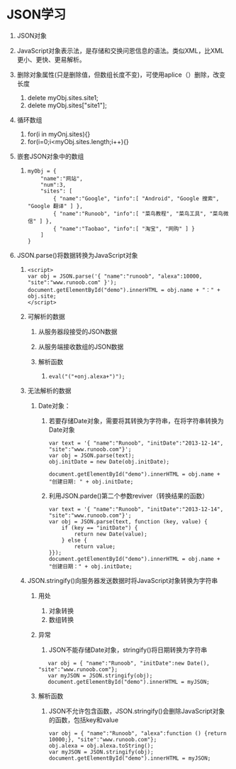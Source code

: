# JSON学习

1. JSON对象

2. JavaScript对象表示法，是存储和交换问恩信息的语法。类似XML，比XML更小、更快、更易解析。

3. 删除对象属性(只是删除值，但数组长度不变)，可使用aplice（）删除，改变长度

   1. delete myObj.sites.site1;
   2. delete myObj.sites["site1"];

4. 循环数组

   1. for(i in myOnj.sites){}
   2. for(i=0;i<myObj.sites.length;i++){}

5. 嵌套JSON对象中的数组

   1. ```
      myObj = {
          "name":"网站",
          "num":3,
          "sites": [
              { "name":"Google", "info":[ "Android", "Google 搜索", "Google 翻译" ] },
              { "name":"Runoob", "info":[ "菜鸟教程", "菜鸟工具", "菜鸟微信" ] },
              { "name":"Taobao", "info":[ "淘宝", "网购" ] }
          ]
      }
      ```

6. JSON.parse()将数据转换为JavaScript对象

   1. ```
      <script>
      var obj = JSON.parse('{ "name":"runoob", "alexa":10000, "site":"www.runoob.com" }');
      document.getElementById("demo").innerHTML = obj.name + "：" + obj.site;
      </script>
      ```

   2. 可解析的数据

      1. 从服务器段接受的JSON数据

      2. 从服务端接收数组的JSON数据

      3. 解析函数

         1. ```
            eval("("+onj.alexa+")");
            ```

   3. 无法解析的数据

      1. Date对象：

         1. 若要存储Date对象，需要将其转换为字符串，在将字符串转换为Date对象 

            ```
            var text = '{ "name":"Runoob", "initDate":"2013-12-14", "site":"www.runoob.com"}';
            var obj = JSON.parse(text);
            obj.initDate = new Date(obj.initDate);
             
            document.getElementById("demo").innerHTML = obj.name + "创建日期: " + obj.initDate;
            ```

            

         2. 利用JSON.parde()第二个参数reviver（转换结果的函数）

            ```
            var text = '{ "name":"Runoob", "initDate":"2013-12-14", "site":"www.runoob.com"}';
            var obj = JSON.parse(text, function (key, value) {
                if (key == "initDate") {
                    return new Date(value);
                } else {
                    return value;
            }});
            document.getElementById("demo").innerHTML = obj.name + "创建日期：" + obj.initDate;
            ```

            

   4. JSON.stringify()向服务器发送数据时将JavaScript对象转换为字符串

      1. 用处

         1. 对象转换
         2. 数组转换

      2. 异常

         1. JSON不能存储Date对象，stringify()将日期转换为字符串

         ```
            var obj = { "name":"Runoob", "initDate":new Date(), "site":"www.runoob.com"};
            var myJSON = JSON.stringify(obj);
            document.getElementById("demo").innerHTML = myJSON;
         
         ```

      3. 解析函数

         1. JSON不允许包含函数，JSON.stringify()会删除JavaScript对象的函数，包括key和value

            ```
            var obj = { "name":"Runoob", "alexa":function () {return 10000;}, "site":"www.runoob.com"};
            obj.alexa = obj.alexa.toString();
            var myJSON = JSON.stringify(obj);
            document.getElementById("demo").innerHTML = myJSON;
            
            ```